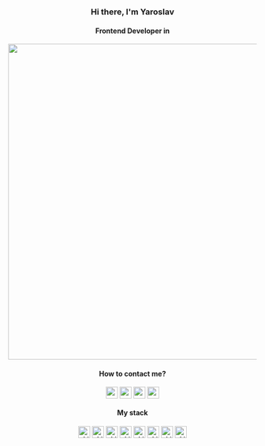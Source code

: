 <h3 align="center">Hi there, I'm Yaroslav</h3>
<h4 align="center">Frontend Developer in </h4>

<div align='center'>
  <img  width='640' src="https://github.com/MrStnr21/MrStnr21/assets/104725482/fee1fb40-df55-4968-9e99-ae02a0701fa6"/>
</div>

<div>
  <h4 align="center">How to contact me?</h4>
  <p align="center">
  <a href="https://instagram.com/mrstnr21" target="_blank"><img align="center" src="https://raw.githubusercontent.com/rahuldkjain/github-profile-readme-generator/master/src/images/icons/Social/instagram.svg" alt="yp21untd" width="24" /></a>
    <a href="https://t.me/MrStnr21" target="_blank"><img align="center" src="https://www.svgrepo.com/show/349527/telegram.svg" alt="yp21untd" width="24" /></a>
    <a href="https://wa.clck.bar/79151474566" target="_blank"><img align="center" src="https://www.svgrepo.com/show/349563/whatsapp.svg" alt="yp21untd" width="24" /></a>
    <a href="https://www.linkedin.com/in/yaroslavp" target="blank"><img align="center" src="https://raw.githubusercontent.com/rahuldkjain/github-profile-readme-generator/master/src/images/icons/Social/linked-in-alt.svg" alt="mrstnr21" width="24" /></a>
  </p>
</div>

<div align="center">
  <h4 align="center">My stack</h4>
  <img width="24" src="https://skillicons.dev/icons?i=ts" alt="skills" />
  <img width="24" src="https://skillicons.dev/icons?i=react" alt="skills" />
  <img width="24" src="https://skillicons.dev/icons?i=redux" alt="skills" />
  <img width="24" src="https://skillicons.dev/icons?i=js" alt="skills" />
  <img width="24" src="https://skillicons.dev/icons?i=webpack" alt="skills" />
  <img width="24" src="https://skillicons.dev/icons?i=sass" alt="skills" />
  <img width="24" src="https://skillicons.dev/icons?i=css" alt="skills" />
  <img width="24" src="https://skillicons.dev/icons?i=html" alt="skills" />
</div>



